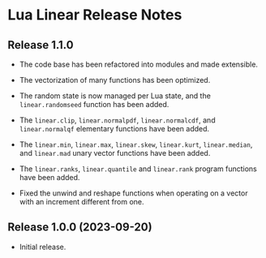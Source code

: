 # Lua Linear Release Notes


## Release 1.1.0

- The code base has been refactored into modules and made extensible.

- The vectorization of many functions has been optimized.

- The random state is now managed per Lua state, and the `linear.randomseed` function has been
added.

- The `linear.clip`, `linear.normalpdf`, `linear.normalcdf`, and `linear.normalqf` elementary
functions have been added.

- The `linear.min`, `linear.max`, `linear.skew`, `linear.kurt`, `linear.median`, and `linear.mad`
unary vector functions have been added.

- The `linear.ranks`, `linear.quantile` and `linear.rank` program functions have been added.

- Fixed the unwind and reshape functions when operating on a vector with an increment different
from one.


## Release 1.0.0 (2023-09-20)

- Initial release.
